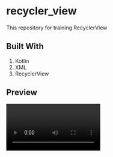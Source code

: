 # recycler_view
This repository for training RecyclerView

## Built With
1. Kotlin
2. XML
3. RecyclerView

## Preview
<video src="preview_recycler_view.mp4" width="250" /> 
<img src="./preview/preview_recycler_view_countries_screen.jpg" alt="lasagna">
<img src="https://github.com/maximk0/recycler_view/blob/main/preview/preview_recycler_view_countries_screen.jpg">
<img src="https://github.com/maximk0/recycler_view/blob/main/preview/preview_recycler_view_contacts_screen.jpg)https://github.com/maximk0/recycler_view/blob/main/preview/preview_recycler_view_contacts_screen.jpg" width="250" />
